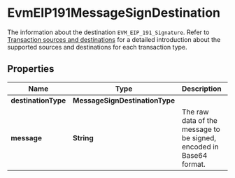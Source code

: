 

# EvmEIP191MessageSignDestination

The information about the destination `EVM_EIP_191_Signature`. Refer to [Transaction sources and destinations](/v2/guides/transactions/sources-and-destinations) for a detailed introduction about the supported sources and destinations for each transaction type.

## Properties

| Name | Type | Description | Notes |
|------------ | ------------- | ------------- | -------------|
|**destinationType** | **MessageSignDestinationType** |  |  |
|**message** | **String** | The raw data of the message to be signed, encoded in Base64 format. |  |



